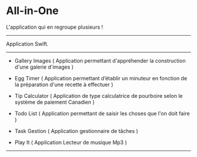 # All-in-One

L'application qui en regroupe plusieurs !

-----------------------------------------

Application Swift.

-----------------------------------------

- Gallery Images ( Application permettant d'appréhender la construction d'une galerie d'images )

- Egg Timer ( Application permettant d’établir un minuteur en fonction de la préparation d'une recette à effectuer )

- Tip Calculator ( Application de type calculatrice de pourboire selon le système de paiement Canadien )

- Todo List ( Application permettant de saisir les choses que l'on doit faire )

- Task Gestion ( Application gestionnaire de tâches )

- Play It ( Application Lecteur de musique Mp3 )

-----------------------------------------
